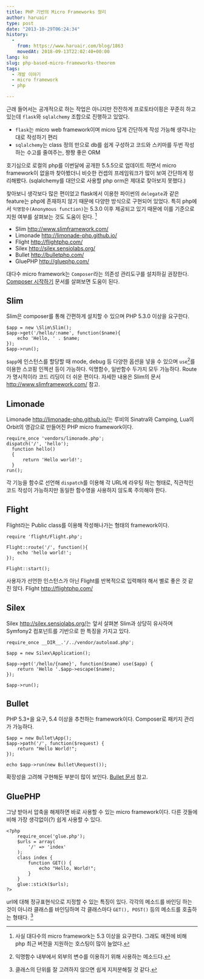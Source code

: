 ```yaml
---
title: PHP 기반의 Micro Frameworks 정리
author: haruair
type: post
date: "2013-10-29T06:24:34"
history:
  - 
    from: https://www.haruair.com/blog/1863
    movedAt: 2018-09-13T22:02:40+00:00
lang: ko
slug: php-based-micro-frameworks-theorem
tags:
  - 개발 이야기
  - micro framework
  - php

---
```

근래 들어서는 공개적으로 하는 작업은 아니지만 잔잔하게 프로토타이핑은 꾸준히 하고 있는데 `flask`와 `sqlalchemy` 조합으로 진행하고 있었다.

  * `flask`는 micro web framework이며 micro 답게 간단하게 작성 가능해 생각나는 대로 작성하기 편리
  * `sqlalchemy`는 class 정의 만으로 db를 쉽게 구성하고 코드와 스키마를 두번 작성하는 수고를 줄여주는, 짱짱 좋은 ORM

호기심으로 로컬의 php를 이번달에 공개한 5.5.5으로 업데이트 하면서 micro framework이 없을까 찾아봤더니 비슷한 컨셉의 프레임워크가 많이 보여 간단하게 정리해봤다. (sqlalchemy를 대안으로 사용할 php orm은 제대로 찾아보지 못했다.)

찾아보니 생각보다 많은 편이었고 flask에서 이용한 파이썬의 `delegate`과 같은 feature는 php에 존재하지 않기 때문에 다양한 방식으로 구현되어 있었다. 특히 php에서 `익명함수(Anonymous function)`는 5.3.0 이후 제공되고 있기 때문에 이를 기준으로 지원 여부를 살펴보는 것도 도움이 된다. [^1]

  * Slim <http://www.slimframework.com/>
  * Limonade <http://limonade-php.github.io/>
  * Flight <http://flightphp.com/>
  * Silex <http://silex.sensiolabs.org/>
  * Bullet <http://bulletphp.com/>
  * GluePHP <http://gluephp.com/>

대다수 micro framework는 `Composer`라는 의존성 관리도구를 설치하길 권장한다. [Composer 시작하기][1] 문서를 살펴보면 도움이 된다.

<!--more-->

## Slim

Slim은 composer를 통해 간편하게 설치할 수 있으며 PHP 5.3.0 이상을 요구한다.

    $app = new \Slim\Slim();
    $app->get('/hello/:name', function($name){
        echo 'Hello, ' . $name;
    });
    $app->run();
    

`$app`에 인스턴스를 할당할 때 mode, debug 등 다양한 옵션을 넣을 수 있으며 `use`[^3]를 이용한 스코핑 인젝션 등이 가능하다. 익명함수, 일반함수 두가지 모두 가능하다. Route가 명시적이라 코드 리딩이 더 쉬운 편이다. 자세한 내용은 Slim의 문서 <http://www.slimframework.com/> 참고.

## Limonade

Limonade <http://limonade-php.github.io/>는 루비의 Sinatra와 Camping, Lua의 Orbit의 영감으로 만들어진 PHP micro framework이다.

    require_once 'vendors/limonade.php';
    dispatch('/', 'hello');
      function hello()
      {
          return 'Hello world!';
      }
    run();
    

각 기능을 함수로 선언해 `dispatch`를 이용해 각 URL에 라우팅 하는 형태로, 직관적인 코드 작성이 가능하지만 동일한 함수명을 사용하지 않도록 주의해야 한다.

## Flight

Flight라는 Public class를 이용해 작성해나가는 형태의 framework이다.

    require 'flight/Flight.php';
    
    Flight::route('/', function(){
        echo 'hello world!';
    });
    
    Flight::start();
    

사용자가 선언한 인스턴스가 아닌 Flight를 반복적으로 입력해야 해서 별로 좋은 것 같진 않다. Flight <http://flightphp.com/>

## Silex

Silex <http://silex.sensiolabs.org/>는 앞서 살펴본 Slim과 상당히 유사하며 Symfony2 컴포넌트를 기반으로 한 특징을 가지고 있다.

    require_once __DIR__.'/../vendor/autoload.php'; 
    
    $app = new Silex\Application(); 
    
    $app->get('/hello/{name}', function($name) use($app) { 
        return 'Hello '.$app->escape($name); 
    }); 
    
    $app->run(); 
    

## Bullet

PHP 5.3+을 요구, 5.4 이상을 추천하는 framework이다. Composer로 패키지 관리가 가능하다.

    $app = new Bullet\App();
    $app->path('/', function($request) {
        return "Hello World!";
    });
    
    echo $app->run(new Bullet\Request());
    

확장성을 고려해 구현해둔 부분이 많이 보인다. [Bullet 문서][2] 참고.

## GluePHP

그냥 받아서 압축을 해제하면 바로 사용할 수 있는 micro framework이다. 다른 것들에 비해 가장 생각없이(?) 쉽게 사용할 수 있다.

    <?php
        require_once('glue.php');
        $urls = array(
            '/' => 'index'
        );
        class index {
            function GET() {
                echo "Hello, World!";
            }
        }
        glue::stick($urls);
    ?>
    

url에 대해 정규표현식으로 지정할 수 있는 특징이 있다. 각각의 메소드를 바인딩 하는 것이 아니라 클래스를 바인딩하며 각 클래스마다 `GET(), POST()` 등의 메소드를 호출하는 형태다. [^2]

[^1]:    
    사실 대다수의 micro framework는 5.3 이상을 요구한다. 그래도 예전에 비해 php 최근 버전을 지원하는 호스팅이 많이 늘었다.

[^3]:    
    익명함수 내부에서 외부의 변수를 이용하기 위해 사용하는 메소드다.

[^2]:    
    클래스의 단위를 잘 고려하지 않으면 쉽게 지저분해질 것 같다.

 [1]: http://haruair.com/blog/1860
 [2]: http://bulletphp.com/